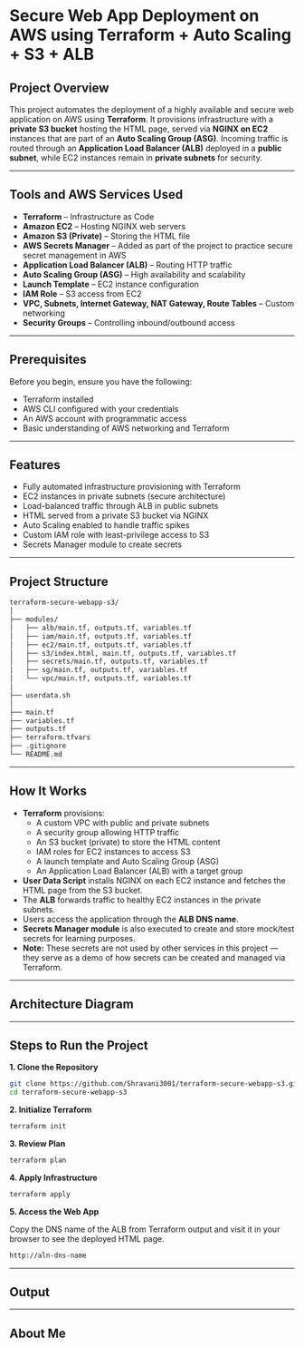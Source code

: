 # Secure Web App Deployment on AWS using Terraform + Auto Scaling + S3 + ALB

## Project Overview

This project automates the deployment of a highly available and secure web application on AWS using **Terraform**. It provisions infrastructure with a **private S3 bucket** hosting the HTML page, served via **NGINX on EC2** instances that are part of an **Auto Scaling Group (ASG)**. Incoming traffic is routed through an **Application Load Balancer (ALB)** deployed in a **public subnet**, while EC2 instances remain in **private subnets** for security.

---

## Tools and AWS Services Used

- **Terraform** – Infrastructure as Code
- **Amazon EC2** – Hosting NGINX web servers
- **Amazon S3 (Private)** – Storing the HTML file
- **AWS Secrets Manager** – Added as part of the project to practice secure secret management in AWS
- **Application Load Balancer (ALB)** – Routing HTTP traffic
- **Auto Scaling Group (ASG)** – High availability and scalability
- **Launch Template** – EC2 instance configuration
- **IAM Role** – S3 access from EC2
- **VPC, Subnets, Internet Gateway, NAT Gateway, Route Tables** – Custom networking
- **Security Groups** – Controlling inbound/outbound access

---

## Prerequisites

Before you begin, ensure you have the following:

- Terraform installed 
- AWS CLI configured with your credentials
- An AWS account with programmatic access
- Basic understanding of AWS networking and Terraform

---

## Features

- Fully automated infrastructure provisioning with Terraform
- EC2 instances in private subnets (secure architecture)
- Load-balanced traffic through ALB in public subnets
- HTML served from a private S3 bucket via NGINX
- Auto Scaling enabled to handle traffic spikes
- Custom IAM role with least-privilege access to S3
- Secrets Manager module to create secrets 

---

## Project Structure
```bash
terraform-secure-webapp-s3/
│
├── modules/
│   ├── alb/main.tf, outputs.tf, variables.tf 
│   ├── iam/main.tf, outputs.tf, variables.tf 
│   ├── ec2/main.tf, outputs.tf, variables.tf 
│   ├── s3/index.html, main.tf, outputs.tf, variables.tf 
│   ├── secrets/main.tf, outputs.tf, variables.tf 
│   ├── sg/main.tf, outputs.tf, variables.tf 
│   └── vpc/main.tf, outputs.tf, variables.tf 
│
├── userdata.sh              
│
├── main.tf                        
├── variables.tf                   
├── outputs.tf                     
├── terraform.tfvars                                 
├── .gitignore                   
└── README.md                     
```

---

## How It Works

- **Terraform** provisions:
   - A custom VPC with public and private subnets
   - A security group allowing HTTP traffic
   - An S3 bucket (private) to store the HTML content
   - IAM roles for EC2 instances to access S3
   - A launch template and Auto Scaling Group (ASG)
   - An Application Load Balancer (ALB) with a target group
- **User Data Script** installs NGINX on each EC2 instance and fetches the HTML page from the S3 bucket.
- The **ALB** forwards traffic to healthy EC2 instances in the private subnets.
- Users access the application through the **ALB DNS name**.
- **Secrets Manager module** is also executed to create and store mock/test secrets for learning purposes.
- **Note:** These secrets are not used by other services in this project — they serve as a demo of how secrets can be created and managed via Terraform.

---

## Architecture Diagram

---

## Steps to Run the Project

**1. Clone the Repository**
```bash
git clone https://github.com/Shravani3001/terraform-secure-webapp-s3.git
cd terraform-secure-webapp-s3
```

**2. Initialize Terraform**
```bash
terraform init
```

**3. Review Plan**
```bash
terraform plan
```

**4. Apply Infrastructure**
```bash
terraform apply
```

**5. Access the Web App**

Copy the DNS name of the ALB from Terraform output and visit it in your browser to see the deployed HTML page.
```bash
http://aln-dns-name
```

---

## Output


---

## About Me


